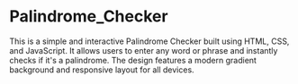 # Palindrome_Checker
This is a simple and interactive Palindrome Checker built using HTML, CSS, and JavaScript. It allows users to enter any word or phrase and instantly checks if it's a palindrome. The design features a modern gradient background and responsive layout for all devices.
